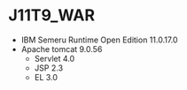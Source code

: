 # J11T9_WAR
- IBM Semeru Runtime Open Edition 11.0.17.0
- Apache tomcat 9.0.56
    - Servlet 4.0
    - JSP 2.3
    - EL 3.0
